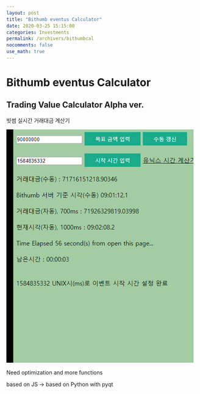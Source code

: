 ```yaml
---
layout: post
title: "Bithumb eventus Calculator"
date: 2020-03-25 15:15:00
categories: Investments
permalink: /archivers/bithumbcal
nocomments: false
use_math: true
---
```


# Bithumb eventus Calculator

## Trading Value Calculator Alpha ver.

빗썸 실시간 거래대금 계산기

![executeCMD](/assets/posts/2020-03-21-bithumbcal/bithumbcal.gif)

Need optimization and more functions

based on JS -> based on Python with pyqt
